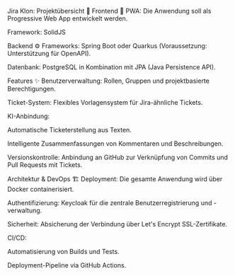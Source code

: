 
Jira Klon: Projektübersicht 🚀
Frontend 🎨
PWA: Die Anwendung soll als Progressive Web App entwickelt werden.

Framework: SolidJS

Backend ⚙️
Frameworks: Spring Boot oder Quarkus (Voraussetzung: Unterstützung für OpenAPI).

Datenbank: PostgreSQL in Kombination mit JPA (Java Persistence API).

Features ✨
Benutzerverwaltung: Rollen, Gruppen und projektbasierte Berechtigungen.

Ticket-System: Flexibles Vorlagensystem für Jira-ähnliche Tickets.

KI-Anbindung:

Automatische Ticketerstellung aus Texten.

Intelligente Zusammenfassungen von Kommentaren und Beschreibungen.

Versionskontrolle: Anbindung an GitHub zur Verknüpfung von Commits und Pull Requests mit Tickets.

Architektur & DevOps 🏗️
Deployment: Die gesamte Anwendung wird über Docker containerisiert.

Authentifizierung: Keycloak für die zentrale Benutzerregistrierung und -verwaltung.

Sicherheit: Absicherung der Verbindung über Let's Encrypt SSL-Zertifikate.

CI/CD:

Automatisierung von Builds und Tests.

Deployment-Pipeline via GitHub Actions.
